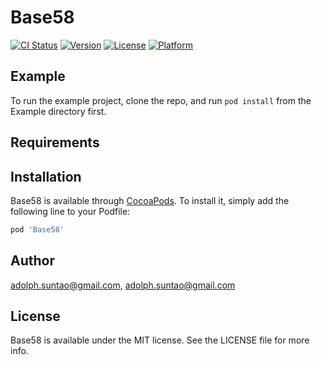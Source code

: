 # Base58

[![CI Status](https://img.shields.io/travis/adolph.suntao@gmail.com/Base58.svg?style=flat)](https://travis-ci.org/adolph.suntao@gmail.com/Base58)
[![Version](https://img.shields.io/cocoapods/v/Base58.svg?style=flat)](https://cocoapods.org/pods/Base58)
[![License](https://img.shields.io/cocoapods/l/Base58.svg?style=flat)](https://cocoapods.org/pods/Base58)
[![Platform](https://img.shields.io/cocoapods/p/Base58.svg?style=flat)](https://cocoapods.org/pods/Base58)

## Example

To run the example project, clone the repo, and run `pod install` from the Example directory first.

## Requirements

## Installation

Base58 is available through [CocoaPods](https://cocoapods.org). To install
it, simply add the following line to your Podfile:

```ruby
pod 'Base58'
```

## Author

adolph.suntao@gmail.com, adolph.suntao@gmail.com

## License

Base58 is available under the MIT license. See the LICENSE file for more info.
